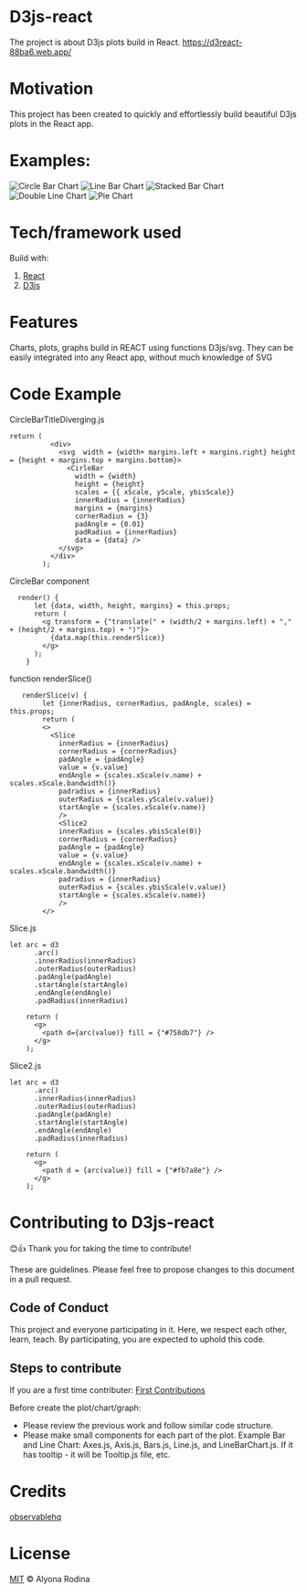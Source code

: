 # D3js-react
The project is about D3js plots build in React.
https://d3react-88ba6.web.app/

# Motivation
This project has been created to quickly and effortlessly build beautiful D3js plots in the React app.


# Examples:
![Circle Bar Chart](/public/CircleBarChart.png?raw=true)
![Line Bar Chart](/public/LineBarChart.png?raw=true)
![Stacked Bar Chart](/public/StackedBarChart.png?raw=true)
![Double Line Chart](/public/DoubleLine.png?raw=true)
![Pie Chart](/public/PieChart.png?raw=true)

# Tech/framework used
Build with:
   1. [React](https://github.com/facebook/react)
   2. [D3js](https://github.com/d3/d3)

# Features

Charts, plots, graphs build in REACT using functions D3js/svg. 
They can be easily integrated into any React app, without much knowledge of SVG

# Code Example
CircleBarTitleDiverging.js

```
return (
          <div>
            <svg  width = {width+ margins.left + margins.right} height = {height + margins.top + margins.bottom}>
              <CirleBar
                width = {width}
                height = {height}
                scales = {{ xScale, yScale, ybisScale}}
                innerRadius = {innerRadius}
                margins = {margins}
                cornerRadius = {3}
                padAngle = {0.01}
                padRadius = {innerRadius}
                data = {data} />
            </svg>
          </div> 
        );
```
CircleBar component

```
  render() {
      let {data, width, height, margins} = this.props;
      return (
        <g transform = {"translate(" + (width/2 + margins.left) + "," + (height/2 + margins.top) + ")"}>
          {data.map(this.renderSlice)}
        </g>
      );
    }
```
function renderSlice()

```
   renderSlice(v) {
        let {innerRadius, cornerRadius, padAngle, scales} = this.props;
        return (
        <>
          <Slice
            innerRadius = {innerRadius}
            cornerRadius = {cornerRadius}
            padAngle = {padAngle}
            value = {v.value}
            endAngle = {scales.xScale(v.name) + scales.xScale.bandwidth()}
            padradius = {innerRadius}
            outerRadius = {scales.yScale(v.value)}
            startAngle = {scales.xScale(v.name)}
            />
            <Slice2
            innerRadius = {scales.ybisScale(0)}
            cornerRadius = {cornerRadius}
            padAngle = {padAngle}
            value = {v.value}
            endAngle = {scales.xScale(v.name) + scales.xScale.bandwidth()}
            padradius = {innerRadius}
            outerRadius = {scales.ybisScale(v.value)}
            startAngle = {scales.xScale(v.name)}
            />
        </>
```
Slice.js

```
let arc = d3
      .arc()
      .innerRadius(innerRadius)
      .outerRadius(outerRadius)
      .padAngle(padAngle)
      .startAngle(startAngle)
      .endAngle(endAngle)
      .padRadius(innerRadius)
    
    return (
      <g>
        <path d={arc(value)} fill = {"#758db7"} />
      </g>
    );
```
Slice2.js

```
let arc = d3
      .arc()
      .innerRadius(innerRadius)
      .outerRadius(outerRadius)
      .padAngle(padAngle)
      .startAngle(startAngle)
      .endAngle(endAngle)
      .padRadius(innerRadius)
    
    return (
      <g>
        <path d = {arc(value)} fill = {"#fb7a8e"} />
      </g>
    );
```
# Contributing to D3js-react

:blush::+1: Thank you for taking the time to contribute!

These are guidelines. Please feel free to propose changes to this document in a pull request.

## Code of Conduct

This project and everyone participating in it. Here, we respect each other, learn, teach. By participating, you are expected to uphold this code. 

## Steps to contribute

If you are a first time contributer: 
[First Contributions](https://github.com/firstcontributions/first-contributions)

Before create the plot/chart/graph:
* Please review the previous work and follow similar code structure.
* Please make small components for each part of the plot. Example Bar and Line Chart: Axes.js, Axis.js, Bars.js, Line.js, and LineBarChart.js. If it has tooltip - it will be Tooltip.js file, etc.

# Credits
[observablehq](https://observablehq.com/)

# License
[MIT](https://choosealicense.com/licenses/mit/) © Alyona Rodina



